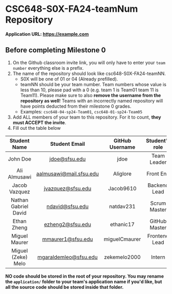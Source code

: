 # CSC648-S0X-FA24-teamNum Repository

**Application URL: <https://example.com>**

## Before completing Milestone 0

1. On the Github classroom invite link, you will only have to enter your `team number` everything else is a prefix.
2. The name of the repository should look like csc648-S0X-FA24-teamNN.
   - S0X will be one of 01 or 04 (Already prefilled).
   - teamNN should be your team number. Team numbers whose value is less than
     10, please pad with a 0 (e.g. team 1 is Team01 team 11 is Team11). Please
     make sure to also **remove the username from the repository as well**!
     Teams with an incorrectly named repository will have points deducted from
     their milestone 0 grades.
   - Examples: `csc648-04-sp24-Team01`, `csc648-01-sp24-Team05`
3. Add ALL members of your team to this repository. For it to count, **they must
   ACCEPT the invite**.
4. Fill out the table below

|     Student Name     |      Student Email      | GitHub Username | Student's role |
| :------------------: | :---------------------: | :-------------: | :------------: |
|       John Doe       |      jdoe@sfsu.edu      |      jdoe       |  Team Leader   |
|     Ali Almusawi     | aalmusawi@mail.sfsu.edu |    Aliglore     |   Front End    |
|    Jacob Vazquez     |    jvazquez@sfsu.edu    |    Jacob9610    |  Backend Lead  |
| Nathan Gabriel David |     ndavid@sfsu.edu     |    natdav231    |  Scrum Master  |
|     Ethan Zheng      |    ezheng2@sfsu.edu     |    ethanic17    | GitHub Master  |
|    Miguel Maurer     |    mmaurer1@sfsu.edu    |  miguelCmaurer  | Frontend Lead  |
| Miguel (Zeke) Melo   |  mgaraldemleo@sfsu.edu  |  zekemelo2000   |    Intern      |
**NO code should be stored in the root of your repository. You may rename the
`application/` folder to your team's application name if you'd like, but all the
source code should be stored inside that folder.**
